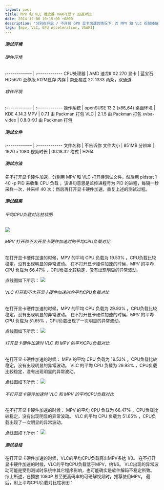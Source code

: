 ```yaml
---
layout: post
title: MPV 和 VLC 播放器 VAAPI显卡 加速对比
date: 2014-12-06 10:15:00 +0800
description: "分别在开启 / 不开启 GPU 显卡加速的情况下，对 MPV 和 VLC 视频播放器的 CPU 负载进行测试对比。"
tags: [mpv, VLC, GPU Acceleration, VAAPI]
---
```


##### 测试环境

###### 硬件环境

:------------- | :-------------
CPU处理器  | AMD 速龙II X2 270
显卡  | 蓝宝石 HD5670 至尊版 512M显存
内存  | 南亚易胜 2G 1333 两条，双通道

###### 软件环境

:------------- | :-------------
操作系统  | openSUSE 13.2 (x86_64) 
桌面环境  | KDE 4.14.3
MPV  | 0.7.1 由 Packman 打包
VLC  | 2.1.5 由 Packman 打包
xvba-video  | 0.8.0-9.1 由 Packman 打包

##### 测试文件

:------------- | :-------------
文件名称  | 不告诉你
文件大小  | 851MB
分辨率  | 1920 x 1080
视频时长  | 00:18:32
格式  | H264


##### 测试方法

先不打开显卡硬件加速，分别用 MPV 和 VLC 打开待测试文件，然后用 pidstat 1 40 -p PID 来收集 CPU 负载 ，该语句意思是监控进程号为 PID 的进程，每隔一秒采样一次，共采样 40 次；然后再打开显卡硬件加速，重复上述的测试过程。

##### 测试结果

###### 平均CPU负载对比柱状图

![](http://suselinks-us.qiniudn.com/avg-cpu-usage-comparision-between-mpv-and-vlc-1080p.png)

###### MPV 打开和不大开显卡硬件加速时的平均CPU负载对比

在打开显卡硬件加速的时候，MPV 的平均 CPU 负载为 19.53% ，CPU负载比较稳定，没有出现明显的异常波动。
在不打开显卡硬件加速的时候，MPV 的平均 CPU 负载为 66.47% ，CPU负载比较稳定，没有出现明显的异常波动。

点线图如下所示：
![](http://suselinks-us.qiniudn.com/mpv-with-vs-mpv-without-vaapi-1080p.png)

###### VLC 打开和不大开显卡硬件加速时的平均CPU负载对比

在打开显卡硬件加速的时候，MPV 的平均 CPU 负载为 29.93% ，CPU负载比较稳定，没有出现明显的异常波动。
在不打开显卡硬件加速的时候，MPV 的平均 CPU 负载为 51.65% ，CPU负载出现了一次明显的异常波动。

点线图如下所示：
![](http://suselinks-us.qiniudn.com/vlc-with-vs-vlc-without-vaapi-1080p.png)

###### 打开显卡硬件加速时 VLC 和 MPV 的平均CPU负载对比

在打开显卡硬件加速的时候：
MPV 的平均 CPU 负载为 19.53% ，CPU负载比较稳定，没有出现明显的异常波动。
VLC 的平均 CPU 负载为 29.93% ，CPU负载比较稳定，没有出现明显的异常波动。

点线图如下所示：
![](http://suselinks-us.qiniudn.com/vlc-vs-mpv-with-vaapi-1080p.png)

###### 不打开显卡硬件加速时 VLC 和 MPV 的平均CPU负载对比

在不打开显卡硬件加速的时候：
MPV 的平均 CPU 负载为 66.47% ，CPU负载比较稳定，没有出现明显的异常波动。
VLC 的平均 CPU 负载为 51.65% ，CPU负载出现了一次明显的异常波动。

点线图如下所示：
![](http://suselinks-us.qiniudn.com/vlc-vs-mpv-without-vaapi-1080p.png)

##### 测试总结

在打开显卡硬件加速的时候，VLC的平均CPU负载高出MPV多达 1/3。
在不打开显卡硬件加速的时候，VLC的平均CPU负载低于MPV，约1/6。
VLC出现的异常波动可能是受到测试时系统中其它程序影响，也可能确实是软件解码不稳定所致。
综上所述，在播放 1080P 甚至更高码率的可硬解视频时，推荐使用MPV。
最后，附上平均CPU负载对比柱状图：


